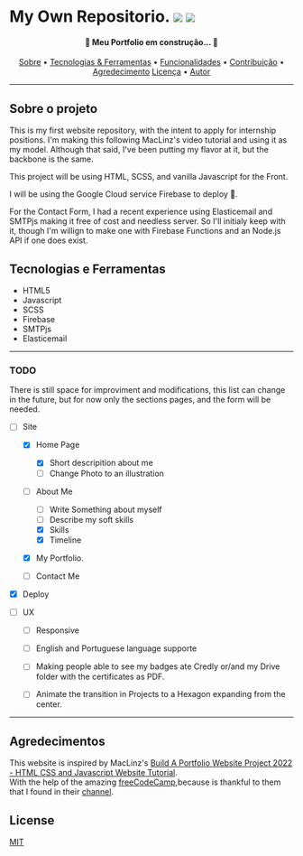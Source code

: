 # My Own Repositorio. <img src="https://img.shields.io/static/v1?label=Website&message=On&color=007BFF&style=flat&logo=ghost"/> <img src="https://img.shields.io/static/v1?label=Concluded&message=No&color=FF0000&style=flat&logo=ghost"/>


<h4 align="center"> 
	🚧 Meu Portfolio em construção...  🚧
</h4>

<p align="center">
 <a href="#sobre-o-projeto">Sobre</a> •
 <a href="#tecnologias-e-ferramentas">Tecnologias & Ferramentas</a> •
 <a href="#todo">Funcionalidades</a> • 
 <a href="#contribuicao">Contribuição</a> • 
 <a href="#fonte">Agredecimento</a>
 <a href="#licenca">Licença</a> • 
 <a href="#autor">Autor</a>
</p>

---
## Sobre o projeto

This is my first website repository, with the intent to apply for internship positions.
I'm making this following MacLinz's video tutorial and using it as my model. Although that said, I've been putting my flavor at it, but the backbone is the same.

This project will be using HTML, SCSS, and vanilla Javascript for the Front.

I will be using the Google Cloud service Firebase to deploy :rocket:.

For the Contact Form, I had a recent experience using Elasticemail and SMTPjs making it free of cost and needless server. So I'll initialy keep with it, though I'm willign to make one with Firebase Functions and an Node.js API if one does exist.


## Tecnologias e Ferramentas

* HTML5
* Javascript
* SCSS
* Firebase
* SMTPjs
* Elasticemail

---

### TODO
  There is still space for improviment and modifications, this list can change in the future, but for now only the sections pages, and the form will be needed.
  
  - [ ] Site 

    - [x] Home Page 
      
      - [x] Short descripition about me 
      - [ ] Change Photo to an illustration

    - [ ] About Me
      - [ ] Write Something about myself
      - [ ] Describe my soft skills
      - [x] Skills
      - [x] Timeline
    
    - [x] My Portfolio.
      
    - [ ] Contact Me

  - [x] Deploy

  - [ ] UX
    - [ ] Responsive
    - [ ] English and Portuguese language supporte
    - [ ] Making people able to see my badges ate Credly or/and my Drive folder with the certificates as PDF.
    - [ ] Animate the transition in Projects to a Hexagon expanding from the center.


---

## Agredecimentos
This website is inspired by MacLinz's [Build A Portfolio Website Project 2022 - HTML CSS and Javascript Website Tutorial](https://youtu.be/W-5jkFPtLcc).<br>
With the help of the amazing [freeCodeCamp](freeCodeCamp.org),because is thankful to them that I found in their [channel](https://www.youtube.com/channel/UC8butISFwT-Wl7EV0hUK0BQ).


## License
[MIT](https://choosealicense.com/licenses/mit/)